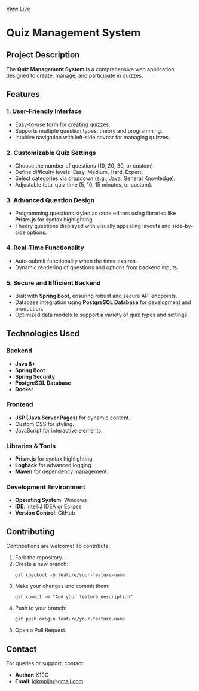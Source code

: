 [View Live](https://quiz-management-system.onrender.com/)

# Quiz Management System

## Project Description
The **Quiz Management System** is a comprehensive web application designed to create, manage, and participate in quizzes.

## Features
### 1. User-Friendly Interface
- Easy-to-use form for creating quizzes.
- Supports multiple question types: theory and programming.
- Intuitive navigation with left-side navbar for managing quizzes.

### 2. Customizable Quiz Settings
- Choose the number of questions (10, 20, 30, or custom).
- Define difficulty levels: Easy, Medium, Hard, Expert.
- Select categories via dropdown (e.g., Java, General Knowledge).
- Adjustable total quiz time (5, 10, 15 minutes, or custom).

### 3. Advanced Question Design
- Programming questions styled as code editors using libraries like **Prism.js** for syntax highlighting.
- Theory questions displayed with visually appealing layouts and side-by-side options.

### 4. Real-Time Functionality
- Auto-submit functionality when the timer expires.
- Dynamic rendering of questions and options from backend inputs.

### 5. Secure and Efficient Backend
- Built with **Spring Boot**, ensuring robust and secure API endpoints.
- Database integration using **PostgreSQL Database** for development and production.
- Optimized data models to support a variety of quiz types and settings.

## Technologies Used
### Backend
- **Java 8+**
- **Spring Boot**
- **Spring Security**
- **PostgreSQL Database**
- **Docker**

### Frontend
- **JSP (Java Server Pages)** for dynamic content.
- Custom CSS for styling.
- JavaScript for interactive elements.

### Libraries & Tools
- **Prism.js** for syntax highlighting.
- **Logback** for advanced logging.
- **Maven** for dependency management.

### Development Environment
- **Operating System**: Windows
- **IDE**: IntelliJ IDEA or Eclipse
- **Version Control**: GitHub


## Contributing
Contributions are welcome! To contribute:
1. Fork the repository.
2. Create a new branch:
   ```
   git checkout -b feature/your-feature-name
   ```
3. Make your changes and commit them:
   ```
   git commit -m "Add your feature description"
   ```
4. Push to your branch:
   ```
   git push origin feature/your-feature-name
   ```
5. Open a Pull Request.

## Contact
For queries or support, contact:
- **Author**: K19G
- **Email**: lokmpijn@gmail.com

